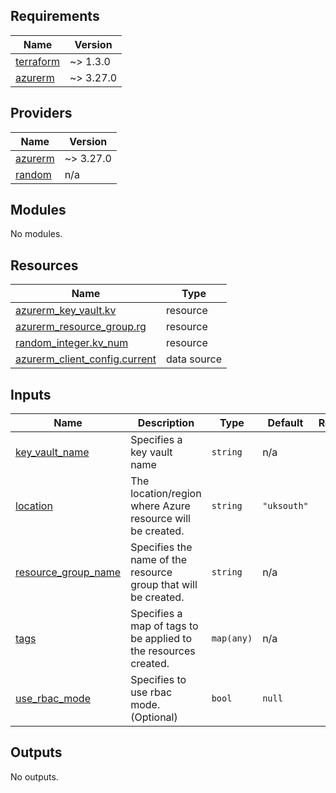 <!-- BEGIN_TF_DOCS -->

## Requirements

| Name | Version |
| --- | --- |
| <a name="requirement_terraform"></a> [terraform](#requirement_terraform) | ~> 1.3.0 |
| <a name="requirement_azurerm"></a> [azurerm](#requirement_azurerm) | ~> 3.27.0 |

## Providers

| Name                                                         | Version   |
| ------------------------------------------------------------ | --------- |
| <a name="provider_azurerm"></a> [azurerm](#provider_azurerm) | ~> 3.27.0 |
| <a name="provider_random"></a> [random](#provider_random)    | n/a       |

## Modules

No modules.

## Resources

| Name | Type |
| --- | --- |
| [azurerm_key_vault.kv](https://registry.terraform.io/providers/hashicorp/azurerm/latest/docs/resources/key_vault) | resource |
| [azurerm_resource_group.rg](https://registry.terraform.io/providers/hashicorp/azurerm/latest/docs/resources/resource_group) | resource |
| [random_integer.kv_num](https://registry.terraform.io/providers/hashicorp/random/latest/docs/resources/integer) | resource |
| [azurerm_client_config.current](https://registry.terraform.io/providers/hashicorp/azurerm/latest/docs/data-sources/client_config) | data source |

## Inputs

| Name | Description | Type | Default | Required |
| --- | --- | --- | --- | :-: |
| <a name="input_key_vault_name"></a> [key_vault_name](#input_key_vault_name) | Specifies a key vault name | `string` | n/a | yes |
| <a name="input_location"></a> [location](#input_location) | The location/region where Azure resource will be created. | `string` | `"uksouth"` | no |
| <a name="input_resource_group_name"></a> [resource_group_name](#input_resource_group_name) | Specifies the name of the resource group that will be created. | `string` | n/a | yes |
| <a name="input_tags"></a> [tags](#input_tags) | Specifies a map of tags to be applied to the resources created. | `map(any)` | n/a | yes |
| <a name="input_use_rbac_mode"></a> [use_rbac_mode](#input_use_rbac_mode) | Specifies to use rbac mode. (Optional) | `bool` | `null` | no |

## Outputs

No outputs.

<!-- END_TF_DOCS -->
